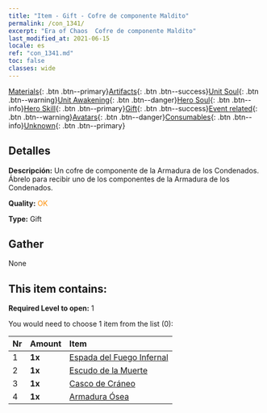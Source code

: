 ```yaml
---
title: "Item - Gift - Cofre de componente Maldito"
permalink: /con_1341/
excerpt: "Era of Chaos  Cofre de componente Maldito"
last_modified_at: 2021-06-15
locale: es
ref: "con_1341.md"
toc: false
classes: wide
---
```

 [Materials](/ItemsES/){: .btn .btn--primary}[Artifacts](/ItemsES/Artifacts/){: .btn .btn--success}[Unit Soul](/ItemsES/UnitSoul/){: .btn .btn--warning}[Unit Awakening](/ItemsES/UnitAwakening/){: .btn .btn--danger}[Hero Soul](/ItemsES/HeroSoul/){: .btn .btn--info}[Hero Skill](/ItemsES/HeroSkill/){: .btn .btn--primary}[Gift](/ItemsES/Gift/){: .btn .btn--success}[Event related](/ItemsES/Events/){: .btn .btn--warning}[Avatars](/ItemsES/Avatars/){: .btn .btn--danger}[Consumables](/ItemsES/Consumables/){: .btn .btn--info}[Unknown](/ItemsES/Unknown/){: .btn .btn--primary}

## Detalles
 **Descripción:** Un cofre de componente de la Armadura de los Condenados. Ábrelo para recibir uno de los componentes de la Armadura de los Condenados.

 **Quality:** <span style="color: #FF8C00">OK</span>

 **Type:** Gift

## Gather

  None

## This item contains:

 **Required Level to open:** 1

 You would need to choose 1 item from the list (0):

  | Nr | Amount |     Item    |
  |:---|:-------|:------------|
  | 1 |  **1x** | [Espada del Fuego Infernal](/ItemsES/art_121/) |  | 
  | 2 |  **1x** | [Escudo de la Muerte](/ItemsES/art_122/) |  | 
  | 3 |  **1x** | [Casco de Cráneo](/ItemsES/art_123/) |  | 
  | 4 |  **1x** | [Armadura Ósea](/ItemsES/art_124/) |  | 
